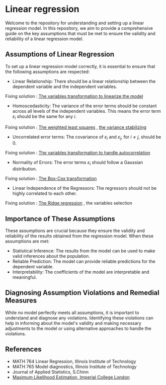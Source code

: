 # Linear regression

Welcome to the repository for understanding and setting up a linear regression model. In this repository, we aim to provide a comprehensive guide on the key assumptions that must be met to ensure the validity and reliability of a linear regression model.

## Assumptions of Linear Regression
To set up a linear regression model correctly, it is essential to ensure that the following assumptions are respected:

  - Linear Relationship:
There should be a linear relationship between the dependent variable and the independent variables.

Fixing solution : [The variables transformation to linearize the model](https://github.com/ramandrosoa/Linear-Regression/blob/main/R%20file/Transformation-to-linearize-the-model.md) 
  
  - Homoscedasticity:
The variance of the error terms should be constant across all levels of the independent variables. This means the error term $\varepsilon_i$ should be the same for any $i$. 

Fixing solution : [The weighted least squares](https://github.com/ramandrosoa/Linear-Regression/blob/main/R%20file/Weighted-Least-Squares.md) , [the variance stabilizing](https://github.com/ramandrosoa/Linear-Regression/blob/main/R%20file/variance_stabilizing.md)
  
  - Uncorrelated error terms:
The covariance of $\varepsilon_i$ and $\varepsilon_j$, for $i\neq j$, should be 0.

Fixing solution : [The variables transformation to handle autocorrelation](https://github.com/ramandrosoa/Linear-Regression/blob/main/R%20file/autocorrelation.md)
  
  - Normality of Errors:
The error terms $\varepsilon_i$ should follow a Gaussian distribution.

Fixing solution : [The Box-Cox transformation](https://github.com/ramandrosoa/Linear-Regression/blob/main/R%20file/Box_Cox.md)
  
  - Linear Independence of the Regressors:
The regressors should not be highly correlated to each other.

Fixing solution : [The Ridge regression](https://github.com/ramandrosoa/Linear-Regression/blob/main/R%20file/Multicollinearity-part1.md) , the variables selection
   

## Importance of These Assumptions
These assumptions are crucial because they ensure the validity and reliability of the results obtained from the regression model. When these assumptions are met:

  - Statistical Inference: The results from the model can be used to make valid inferences about the population.
  - Reliable Prediction: The model can provide reliable predictions for the dependent variable.
  - Interpretability: The coefficients of the model are interpretable and meaningful.

## Diagnosing Assumption Violations and Remedial Measures
While no model perfectly meets all assumptions, it is important to understand and diagnose any violations. Identifying these violations can help in informing about the model's validity and making necessary adjustments to the model or using alternative approaches to handle the violations. 

## References

  - MATH 764 Linear Regression, Illinois Institute of Technology 
  - MATH 765 Model diagnostics, Illinois Institute of Technology
  - Journal of Applied Statistics, S.Chinn
  - [Maximum Likelihood Estimation, Imperial College London](https://www.ma.imperial.ac.uk/~das01/MyWeb/M2S1Previous/2004/Handouts/Mle.pdf)






